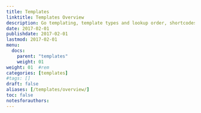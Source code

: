 ```yaml
---
title: Templates
linktitle: Templates Overview
description: Go templating, template types and lookup order, shortcodes, and data.
date: 2017-02-01
publishdate: 2017-02-01
lastmod: 2017-02-01
menu:
  docs:
    parent: "templates"
    weight: 01
weight: 01	#rem
categories: [templates]
#tags: []
draft: false
aliases: [/templates/overview/]
toc: false
notesforauthors:
---
```

